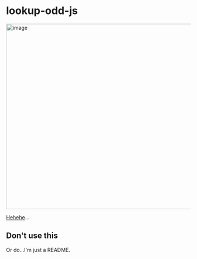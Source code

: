 # lookup-odd-js

<img width="507" alt="image" src="https://github.com/eXamadeus/lookup-odd-js/assets/37161095/55d99ef3-64c9-4da8-9d59-6b835b972202">

[Hehehe](https://www.reddit.com/r/programming/comments/18tgjqw/comment/kfgibnz/)...

## Don't use this

Or do...I'm just a README.

